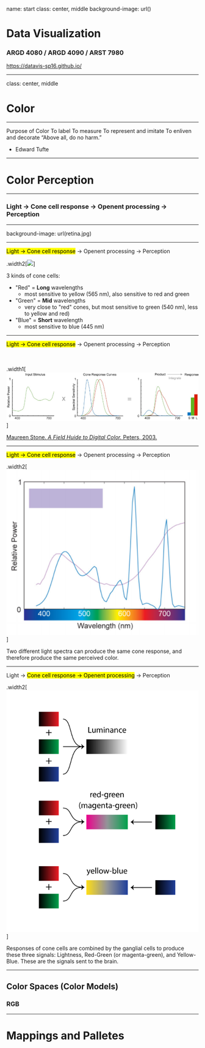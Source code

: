 name: start
class: center, middle
background-image: url()

# Data Visualization
                
### ARGD 4080 / ARGD 4090 / ARST 7980

<https://datavis-sp16.github.io/>

---
class: center, middle

# Color

---

Purpose of Color
To label
To measure
To represent and imitate To enliven and decorate
“Above all, do no harm.”
- Edward Tufte

---

# Color Perception

---

### Light &rarr; Cone cell response &rarr; Openent processing &rarr; Perception

---

background-image: url(retina.jpg)

---

<mark>Light &rarr; Cone cell response</mark> &rarr; Openent processing &rarr; Perception

.width2[![](https://upload.wikimedia.org/wikipedia/commons/0/04/Cone-fundamentals-with-srgb-spectrum.svg)]

3 kinds of cone cells:  

- "Red" = **Long** wavelengths  
	- most sensitive to yellow (565 nm), also sensitive to red and green
- "Green" = **Mid** wavelengths  
	- very close to "red" cones, but most sensitive to green (540 nm), less to yellow and red)  
- "Blue" = **Short** wavelength   
	- most sensitive to blue (445 nm)

---

<mark>Light &rarr; Cone cell response</mark> &rarr; Openent processing &rarr; Perception

<br><br>
.width1[![](coneresponse.png)]

[Maureen Stone. *A Field Huide to Digital Color.* Peters, 2003.](http://www.amazon.com/gp/product/1568811616/qid=1137018573/sr=2-1/ref=pd_bbs_b_2_1/102-3650979-5932915?s=books&v=glance&n=283155)

---

<mark>Light &rarr; Cone cell response</mark> &rarr; Openent processing &rarr; Perception

.width2[![](spectra.png)]

Two different light spectra can produce the same cone response, and therefore produce the same perceived color.

---

Light &rarr; <mark>Cone cell response &rarr; Openent processing</mark> &rarr; Perception

.width2[![](oponent.svg)]

Responses of cone cells are combined by the ganglial cells to produce these three signals: Lightness, Red-Green (or magenta-green), and Yellow-Blue.  These are the signals sent to the brain.

---

## Color Spaces (Color Models)

### RGB


---

# Mappings and Palletes

